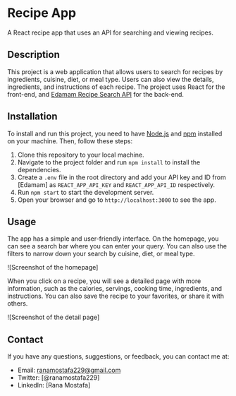 # Recipe App

A React recipe app that uses an API for searching and viewing recipes.

## Description

This project is a web application that allows users to search for recipes by ingredients, cuisine, diet, or meal type. Users can also view the details, ingredients, and instructions of each recipe. The project uses React for the front-end, and [Edamam Recipe Search API](https://www.freecodecamp.org/news/how-to-write-a-good-readme-file/) for the back-end.

## Installation

To install and run this project, you need to have [Node.js](https://docs.github.com/en/get-started/writing-on-github/getting-started-with-writing-and-formatting-on-github/quickstart-for-writing-on-github) and [npm](https://docs.github.com/articles/markdown-basics) installed on your machine. Then, follow these steps:

1. Clone this repository to your local machine.
2. Navigate to the project folder and run `npm install` to install the dependencies.
3. Create a `.env` file in the root directory and add your API key and ID from [Edamam] as `REACT_APP_API_KEY` and `REACT_APP_API_ID` respectively.
4. Run `npm start` to start the development server.
5. Open your browser and go to `http://localhost:3000` to see the app.

## Usage

The app has a simple and user-friendly interface. On the homepage, you can see a search bar where you can enter your query. You can also use the filters to narrow down your search by cuisine, diet, or meal type.

![Screenshot of the homepage]

When you click on a recipe, you will see a detailed page with more information, such as the calories, servings, cooking time, ingredients, and instructions. You can also save the recipe to your favorites, or share it with others.

![Screenshot of the detail page]

## Contact

If you have any questions, suggestions, or feedback, you can contact me at:

- Email: ranamostafa229@gmail.com
- Twitter: [@ranamostafa229]
- LinkedIn: [Rana Mostafa]
